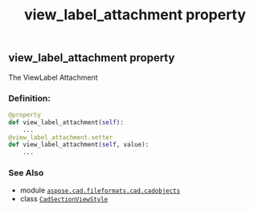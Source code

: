 ﻿---
title: view_label_attachment property
second_title: Aspose.CAD for Python via .NET API References
description: 
type: docs
weight: 490
url: /aspose.cad.fileformats.cad.cadobjects/cadsectionviewstyle/view_label_attachment/
is_root: false
---

## view_label_attachment property


The ViewLabel Attachment
### Definition:
```python
@property
def view_label_attachment(self):
    ...
@view_label_attachment.setter
def view_label_attachment(self, value):
    ...
```

### See Also
* module [`aspose.cad.fileformats.cad.cadobjects`](../../)
* class [`CadSectionViewStyle`](/cad/python-net/aspose.cad.fileformats.cad.cadobjects/cadsectionviewstyle)
